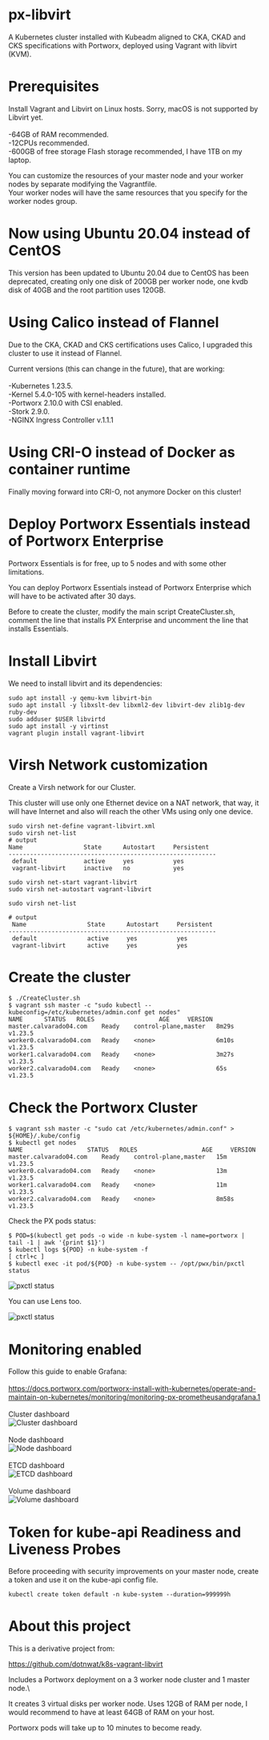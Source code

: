 # px-libvirt

A Kubernetes cluster installed with Kubeadm aligned to CKA, CKAD and CKS specifications with Portworx, deployed using Vagrant with libvirt (KVM).

# Prerequisites

Install Vagrant and Libvirt on Linux hosts. Sorry, macOS is not supported by Libvirt yet.\
\
-64GB of RAM recommended.\
-12CPUs recommended.\
-600GB of free storage Flash storage recommended, I have 1TB on my laptop.

You can customize the resources of your master node and your worker nodes by separate modifying the Vagrantfile.\
Your worker nodes will have the same resources that you specify for the worker nodes group.

# Now using Ubuntu 20.04 instead of CentOS

This version has been updated to Ubuntu 20.04 due to CentOS has been deprecated, creating only one disk of 200GB per worker node, one kvdb disk of 40GB and the root partition uses 120GB.

# Using Calico instead of Flannel

Due to the CKA, CKAD and CKS certifications uses Calico, I upgraded this cluster to use it instead of Flannel.

Current versions (this can change in the future), that are working:\
\
-Kubernetes 1.23.5.
\
-Kernel 5.4.0-105 with kernel-headers installed.
\
-Portworx 2.10.0 with CSI enabled.
\
-Stork 2.9.0.
\
-NGINX Ingress Controller v.1.1.1

# Using CRI-O instead of Docker as container runtime

Finally moving forward into CRI-O, not anymore Docker on this cluster!

# Deploy Portworx Essentials instead of Portworx Enterprise

Portworx Essentials is for free, up to 5 nodes and with some other limitations.

You can deploy Portworx Essentials instead of Portworx Enterprise which will have to be activated after 30 days.

Before to create the cluster, modify the main script CreateCluster.sh, comment the line that installs PX Enterprise and uncomment the line that installs Essentials.
 

# Install Libvirt

We need to install libvirt and its dependencies:

```
sudo apt install -y qemu-kvm libvirt-bin
sudo apt install -y libxslt-dev libxml2-dev libvirt-dev zlib1g-dev ruby-dev
sudo adduser $USER libvirtd
sudo apt install -y virtinst
vagrant plugin install vagrant-libvirt

```

# Virsh Network customization

Create a Virsh network for our Cluster.

This cluster will use only one Ethernet device on a NAT network, that way, it will have Internet and also will reach the other VMs using only one device.


```
sudo virsh net-define vagrant-libvirt.xml
sudo virsh net-list
# output
Name                 State      Autostart     Persistent
----------------------------------------------------------
 default             active     yes           yes
 vagrant-libvirt     inactive   no            yes

sudo virsh net-start vagrant-libvirt
sudo virsh net-autostart vagrant-libvirt

sudo virsh net-list

# output
 Name                 State      Autostart     Persistent
----------------------------------------------------------
 default              active     yes           yes
 vagrant-libvirt      active     yes           yes
```

# Create the cluster

```
$ ./CreateCluster.sh
$ vagrant ssh master -c "sudo kubectl --kubeconfig=/etc/kubernetes/admin.conf get nodes"
NAME      STATUS   ROLES                  AGE     VERSION
master.calvarado04.com    Ready    control-plane,master   8m29s   v1.23.5
worker0.calvarado04.com   Ready    <none>                 6m10s   v1.23.5
worker1.calvarado04.com   Ready    <none>                 3m27s   v1.23.5
worker2.calvarado04.com   Ready    <none>                 65s     v1.23.5

```

# Check the Portworx Cluster

```
$ vagrant ssh master -c "sudo cat /etc/kubernetes/admin.conf" > ${HOME}/.kube/config
$ kubectl get nodes
NAME                  STATUS   ROLES                  AGE     VERSION
master.calvarado04.com    Ready    control-plane,master   15m     v1.23.5
worker0.calvarado04.com   Ready    <none>                 13m     v1.23.5
worker1.calvarado04.com   Ready    <none>                 11m     v1.23.5
worker2.calvarado04.com   Ready    <none>                 8m58s   v1.23.5
```
Check the PX pods status:

```
$ POD=$(kubectl get pods -o wide -n kube-system -l name=portworx | tail -1 | awk '{print $1}')
$ kubectl logs ${POD} -n kube-system -f
[ ctrl+c ]
$ kubectl exec -it pod/${POD} -n kube-system -- /opt/pwx/bin/pxctl status
```
![pxctl status](/images/px-status.png)

You can use Lens too.

![pxctl status](/images/cluster.png)


# Monitoring enabled

Follow this guide to enable Grafana:\
\
https://docs.portworx.com/portworx-install-with-kubernetes/operate-and-maintain-on-kubernetes/monitoring/monitoring-px-prometheusandgrafana.1
\
\
Cluster dashboard\
![Cluster dashboard](/images/grafana-cluster.png)\
\
Node dashboard\
![Node dashboard](/images/grafana-node.png)\
\
ETCD dashboard\
![ETCD dashboard](/images/grafana-etcd.png)\
\
Volume dashboard\
![Volume dashboard](/images/grafana-volume.png)

# Token for kube-api Readiness and Liveness Probes

Before proceeding with security improvements on your master node, create a token and use it on the kube-api config file.

```
kubectl create token default -n kube-system --duration=999999h
```

# About this project

This is a derivative project from:

https://github.com/dotnwat/k8s-vagrant-libvirt 

Includes a Portworx deployment on a 3 worker node cluster and 1 master node.\

It creates 3 virtual disks per worker node. Uses 12GB of RAM per node, I would recommend to have at least 64GB of RAM on your host.

Portworx pods will take up to 10 minutes to become ready.
